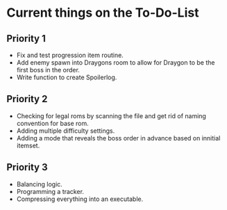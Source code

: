 # Current things on the To-Do-List

## Priority 1
- Fix and test progression item routine.
- Add enemy spawn into Draygons room to allow for Draygon to be the first boss in the order.
- Write function to create Spoilerlog.

## Priority 2
- Checking for legal roms by scanning the file and get rid of naming convention for base rom.
- Adding multiple difficulty settings.
- Adding a mode that reveals the boss order in advance based on innitial itemset.

## Priority 3
- Balancing logic.
- Programming a tracker.
- Compressing everything into an executable.
